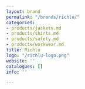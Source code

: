 ```yaml
---
layout: brand
permalink: "/brands/richlu/"
categories:
- products/jackets.md
- products/shirts.md
- products/safety.md
- products/workwear.md
title: Richlu
logo: "/richlu-logo.png"
website: ''
catalogues: []
info: ''

---
```

